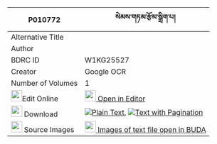 |P010772|སེམས་གཏམ་རྩོམ་སྒྲིག་པ། 
| --- | --- 
|Alternative Title |
|Author | 
|BDRC ID | W1KG25527
|Creator | Google OCR
|Number of Volumes| 1
|<img width="25" src="https://img.icons8.com/color/25/000000/edit-property.png">Edit Online| [<img width="25" src="https://avatars.githubusercontent.com/u/45091458?s=200&v=4"> Open in Editor](http://editor.openpecha.org/P010772)
|<img width="25" src="https://img.icons8.com/fluent/48/000000/download-2.png"/>  Download | [![](https://img.icons8.com/color/20/000000/txt.png)Plain Text](https://github.com/Openpecha/P010772/releases/download/v2/sem_tam_tsomdrikpa_plain_P010772.zip), [![](https://img.icons8.com/color/20/000000/txt.png)Text with Pagination](https://github.com/Openpecha/P010772/releases/download/v2/sem_tam_tsomdrikpa_pages_P010772.zip)
|<img width="25" src="https://img.icons8.com/plasticine/100/000000/pictures-folder.png"/>  Source Images | [<img width="25" src="https://library.bdrc.io/icons/BUDA-small.svg"> Images of text file open in BUDA](https://library.bdrc.io/show/bdr:W1KG25527)